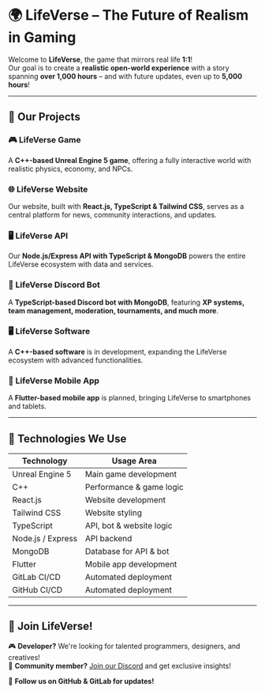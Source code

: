 # 🌍 LifeVerse – The Future of Realism in Gaming  

Welcome to **LifeVerse**, the game that mirrors real life **1:1**!  
Our goal is to create a **realistic open-world experience** with a story spanning **over 1,000 hours** – and with future updates, even up to **5,000 hours**!  

---

## 🚀 Our Projects  

### 🎮 LifeVerse Game  
A **C++-based Unreal Engine 5 game**, offering a fully interactive world with realistic physics, economy, and NPCs.  

### 🌐 LifeVerse Website  
Our website, built with **React.js, TypeScript & Tailwind CSS**, serves as a central platform for news, community interactions, and updates.  

### 🖥️ LifeVerse API  
Our **Node.js/Express API with TypeScript & MongoDB** powers the entire LifeVerse ecosystem with data and services.  

### 🤖 LifeVerse Discord Bot  
A **TypeScript-based Discord bot with MongoDB**, featuring **XP systems, team management, moderation, tournaments, and much more**.  

### 🖥️ LifeVerse Software  
A **C++-based software** is in development, expanding the LifeVerse ecosystem with advanced functionalities.  

### 📱 LifeVerse Mobile App  
A **Flutter-based mobile app** is planned, bringing LifeVerse to smartphones and tablets.  

---

## 🔧 Technologies We Use  

| Technology        | Usage Area                  |
|-------------------|-----------------------------|
| Unreal Engine 5   | Main game development       |
| C++               | Performance & game logic    |
| React.js          | Website development         |
| Tailwind CSS      | Website styling             |
| TypeScript        | API, bot & website logic    |
| Node.js / Express | API backend                 |
| MongoDB           | Database for API & bot      |
| Flutter           | Mobile app development      |
| GitLab CI/CD      | Automated deployment        |
| GitHub CI/CD      | Automated deployment        |

---

## 🌟 Join LifeVerse!  

🎮 **Developer?** We're looking for talented programmers, designers, and creatives!  
💬 **Community member?** [Join our Discord](https://dc.lifeversegame.com) and get exclusive insights!  

📌 **Follow us on GitHub & GitLab for updates!**  